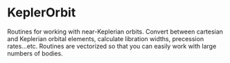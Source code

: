 # KeplerOrbit

Routines for working with near-Keplerian orbits. Convert between cartesian and Keplerian
orbital elements, calculate libration widths, precession rates...etc. Routines are vectorized
so that you can easily work with large numbers of bodies.
